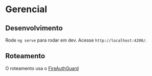 # Gerencial

## Desenvolvimento

Rode `ng serve` para rodar em dev. Acesse `http://localhost:4200/`.

## Roteamento

O roteamento usa o [FireAuthGuard](https://github.com/angular/angularfire/blob/master/docs/auth/router-guards.md)
